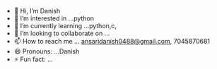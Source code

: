 - 👋 Hi, I’m Danish
- 👀 I’m interested in ...python
- 🌱 I’m currently learning ...python,c,
- 💞️ I’m looking to collaborate on ...
- 📫 How to reach me ... ansaridanish0488@gmail.com, 7045870681
- 😄 Pronouns: ...Danish
- ⚡ Fun fact: ...

<!---
Danish0488/Danish0488 is a ✨ special ✨ repository because its `README.md` (this file) appears on your GitHub profile.
You can click the Preview link to take a look at your changes.
--->
